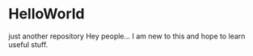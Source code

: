 # HelloWorld
just another repository
Hey people...
I am new to this and hope to learn useful stuff.
